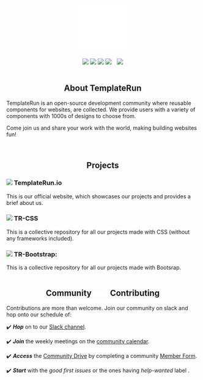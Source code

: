 <p style="text-align:center;" align="center">
  <img align="center" src=".github/assets/images/TR LOGO.png" width="25%" /></p>

 <p align="center">
<a href="https://github.com/TemplateRun/TemplateRun.io" alt="GitHub forks">
<img src="https://img.shields.io/github/forks/TemplateRun/TemplateRun.io?color=red&style=for-the-badge" /></a>
<a href="https://github.com/TemplateRun/TemplateRun.io" alt="GitHub contributors">
<img src="https://img.shields.io/github/contributors/TemplateRun/TemplateRun.io?color=blue&style=for-the-badge" /></a>
<a href="https://github.com/TemplateRun/TemplateRun.io" alt="GitHub star">
<img src="https://img.shields.io/github/stars/TemplateRun/TemplateRun.io?color=yellow&style=for-the-badge"/></a>
<a href="https://github.com/TemplateRun/TemplateRun.io" alt="License">
<img src="https://img.shields.io/apm/l/vim-mode?style=for-the-badge" /></a>
  <a href="templaterun.slack.com" alt="slack" style="margin-left:10px;">
<img src="https://img.shields.io/badge/Slack-@layer5.svg?logo=slack" style="height:1.99rem;" /></a><br/><br/>

<h2 align="center" > <strong>About TemplateRun </strong></h2>
<p>TemplateRun is an open-source development community where reusable components for websites, are collected. We provide users with a variety of components with 1000s of designs to choose from.

Come join us and share your work with the world, making building websites fun!</p><br/>

<h2 align="center"> Projects </h2>
<h3><img src="https://github.com/TheDudeThatCode/TheDudeThatCode/blob/master/Assets/Earth.gif" width="24px">  TemplateRun.io </h3>
<span > This is our official website, which showcases our projects and provides a brief about us. </span> 
<h3 ><img src="https://github.com/TheDudeThatCode/TheDudeThatCode/blob/master/Assets/Earth.gif" width="24px">  TR-CSS </h3>
<span style="font-weight:400"> This is a collective repository for all our projects made with CSS (without any frameworks included). </span> 
<h3><img src="https://github.com/TheDudeThatCode/TheDudeThatCode/blob/master/Assets/Earth.gif" width="24px">  TR-Bootstrap: </h3>
<span style="font-weight:400"> This is a collective repository for all our projects made with Bootsrap. </span> <br/> <br/>

<h2 align="center"> Community <span style="color:white">and </span>Contributing </h2>
<p >Contributions are more than welcome. Join our community on slack and hop onto our schedule of:</p>
<p >✔️ <em><strong>Hop</strong></em> on to our <a href="templaterun.slack.com">Slack channel</a>.</p>
<p ">✔️ <em><strong>Join</strong></em> the weekly meetings on the <a href="https://calender.google.com/calendar/b/1? cid=bGF5ZXI1LmlvX2VoMmFhOWRwZjFnNDBlbHZvYzc2MmpucGhzQGdyb3VwLmNhbGVuZGFyLmdvb2dsZS5jb20">community calendar</a>.</p>
<p >✔️ <em><strong>Access</strong></em> the <a href="https://drive.google.com/drive/u/4/folders/0ABH8aabN4WAKUk9PVA">Community Drive</a> by completing a community <a href="https://layer5.io/newcomer">Member Form</a>.</p>
<p >✔️ <em><strong>Start</strong></em> with the <em>good first issues</em> or the ones having <em> help-wanted </em> label .</p><br />
